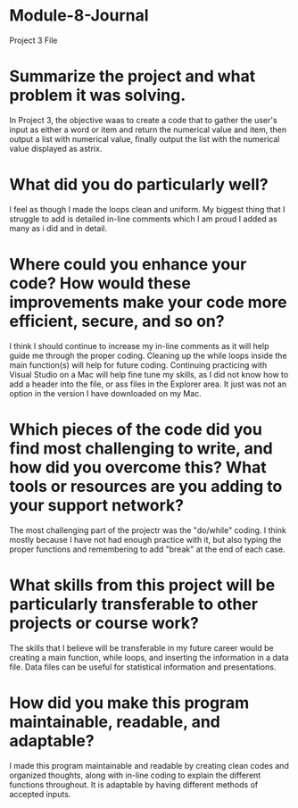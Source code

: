 # Module-8-Journal
Project 3 File

# Summarize the project and what problem it was solving.
  In Project 3, the objective waas to create a code that to gather the user's input as either a word or item and return the numerical value and   item, then output a list with numerical value, finally output the list with the numerical value displayed as astrix.

# What did you do particularly well?
  I feel as though I made the loops clean and uniform. My biggest thing that I struggle to add is detailed in-line comments which I am proud I added as many as i did and in detail.

# Where could you enhance your code? How would these improvements make your code more efficient, secure, and so on?
  I think I should continue to increase my in-line comments as it will help guide me through the proper coding. Cleaning up the while loops inside the main function(s) will help for future coding. Continuing practicing with Visual Studio on a Mac will help fine tune my skills, as I did not know how to add a header into the file, or ass files in the Explorer area. It just was not an option in the version I have downloaded on my Mac.

# Which pieces of the code did you find most challenging to write, and how did you overcome this? What tools or resources are you adding to your support network?
  The most challenging part of the projectr was the "do/while" coding. I think mostly because I have not had enough practice with it, but also typing the proper functions and remembering to add "break" at the end of each case.

# What skills from this project will be particularly transferable to other projects or course work?
  The skills that I believe will be transferable in my future career would be creating a main function, while loops, and inserting the information in a data file. Data files can be useful for statistical information and presentations.

# How did you make this program maintainable, readable, and adaptable?
  I made this program maintainable and readable by creating clean codes and organized thoughts, along with in-line coding to explain the different functions throughout. It is adaptable by having different methods of accepted inputs.
